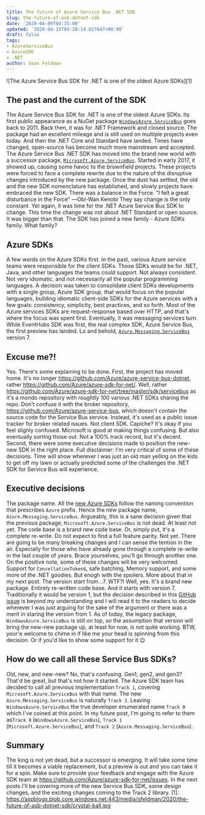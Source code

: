 ```yaml
---
title: The future of Azure Service Bus .NET SDK
slug: the-future-of-asb-dotnet-sdk
date: '2020-04-09T04:35:00'
updated: '2020-04-15T04:20:14.027647+00:00'
draft: false
tags:
- AzureServiceBus
- AzureSDK
- .NET
author: Sean Feldman
---
```


![The Azure Service Bus SDK for .NET is one of the oldest Azure SDKs][1]

## The past and the current of the SDK
The Azure Service Bus SDK for .NET is one of the oldest Azure SDKs. Its first public appearance as a NuGet package [`WindowsAzure.ServiceBus`](https://www.nuget.org/packages/WindowsAzure.ServiceBus/0.5.0) goes back to 2011. Back then, it was for .NET Framework and closed source. The package had an excellent mileage and is still used on multiple projects even today. And then the .NET Core and Standard have landed. Times have changed, open-source has become much more mainstream and accepted. The Azure Service Bus .NET SDK has moved into the brand new world with a successor package, [`Microsoft.Azure.ServiceBus`](https://www.nuget.org/packages/Microsoft.Azure.ServiceBus/). Started in early 2017, it showed up, causing some havoc to the brownfield projects. These projects were forced to face a complete rewrite due to the nature of the disruptive changes introduced by the new package. Once the dust has settled, the old and the new SDK nomenclature has established, and slowly projects have embraced the new SDK. There was a balance in the Force.
"I felt a great disturbance in the Force"
―Obi-Wan Kenobi
They say change is the only constant. Yet again, it was time for the .NET Azure Service Bus SDK to change. This time the change was not about .NET Standard or open source. It was bigger than that. The SDK has joined a new family - Azure SDKs family. What family?
## Azure SDKs
A few words on the Azure SDKs first. In the past, various Azure service teams were responsible for the client SDKs. Those SDKs would be for .NET, Java, and other languages the teams could support. Not always consistent. Not very idiomatic, and not necessarily all the popular programming languages. A decision was taken to consolidate client SDKs developments with a single group, Azure SDK group, that would focus on the popular languages, building idiomatic client-side SDKs for the Azure services with a few goals: consistency, simplicity, best practices, and so forth. Most of the Azure services SDKs are request-response based over HTTP, and that's where the focus was spent first. Eventually, it was messaging services turn. While EventHubs SDK was first, the real complex SDK, Azure Service Bus, the first preview has landed. Lo and behold, [`Azure.Messaging.ServiceBus`](https://www.nuget.org/packages/Azure.Messaging.ServiceBus/7.0.0-preview.1) version 7.
## Excuse me?!
Yes. There's some explaining to be done.
First, the project has moved home. It's no longer https://github.com/Azure/azure-service-bus-dotnet, rather https://github.com/Azure/azure-sdk-for-net/. Well, rather https://github.com/Azure/azure-sdk-for-net/tree/master/sdk/servicebus as it's a mondo repository with roughtly 100 various .NET SDKs sharing the repo. Don't confuse it with the broker repository, https://github.com/Azure/azure-service-bus, which doesn't contain the source code for the Service Bus service. Instead, it's used as a public issue tracker for broker related issues. Not client SDK. Capiche? It's okay if you feel slighly confused. Microsoft is good at making things confusing. But also eventually sorting those out. Not a 100% track record, but it's decent.
Second, there were some executive decisions made to position the new-new SDK in the right place.
Full disclaimer: I'm very critical of some of these decisions. Time will show wherever I was just an old man yelling on the kids to get off my lawn or actually predicted some of the challenges the .NET SDK for Service Bus will experience.
## Executive decisions
The package name. All the [new Azure SDKs](https://azure.github.io/azure-sdk/releases/latest/dotnet.html) follow the naming convention that prescribes `Azure` prefix. Hence the new package name, `Azure.Messaging.ServiceBus`. Argueably, this is a sane decision given that the previous package, `Microsoft.Azure.ServiceBus` is not dead. At least not yet.
The code base is a brand new code base. Or, simply put, it's a complete re-write. Do not expect to find a full feature parity. Not yet. There are going to be many breaking changes and I can sense the tention in the air. Especially for those who have already gone through a complete re-write in the last couple of years. Brace yourselves, you'll go through another one. On the positive note, some of these changes will be very welcomed. Support for `CancellationToken`s, safe batching, Memory support, and some more of the .NET goodies. But enogh with the spoilers. More about that in my next post.
The version start from...7. WTF?! Well, yes. It's a brand new package. Entirely re-written code base. And it starts with version 7. Traditionally it would be version 1, but the decision described in this [GitHub issue](https://github.com/Azure/azure-sdk-for-net/issues/10959) is beyond my understanding and I will read it to the readers to decide wherever I was just arguing for the sake of the argument or there was a merit in staring the version from 1. As of today, the legacy package, `WindowsAzure.ServiceBus` is still on top, so the assumption that version will bring the new-new package up, at least for now, is not quite working. BTW, your'e welcome to chime in if like me your head is spinning from this decision. Or if you'd like to show some support for it 😉
## How do we call all these Service Bus SDKs?
Old, new, and new-new? No, that's confusing. Gen1, gen2, and gen3? That'd be great, but that's not how it started. The Azure SDK team has decided to call all previous implementation `Track 1`, covering `Microsoft.Azure.ServiceBus` with that name. The new `Azure.Messaging.ServiceBus` is naturally `Track 2`. Leaving `WindowsAzure.ServiceBus` the true developer enumerated name `Track 0` which I've coined at this point. In my future post, I'm going to refer to them as`Track 0` (`WindowsAzure.ServiceBus`), `Track 1` (`Microsoft.Azure.ServiceBus`), and `Track 2` (`Azure.Messaging.ServiceBus`).
## Summary
The king is not yet dead, but a successor is emerging. It will take some time till it becomes a viable replacement, but a preview is out and you can take it for a spin. Make sure to provide your feedback and engage with the Azure SDK team at https://github.com/Azure/azure-sdk-for-net/issues.
In the next posts I'll be covering more of the new Service Bus SDK, some design changes, and the exciting changes coming to the Track 2 library.
[1]: https://aspblogs.blob.core.windows.net:443/media/sfeldman/2020/the-future-of-asb-dotnet-sdk/crystal-ball.jpg
